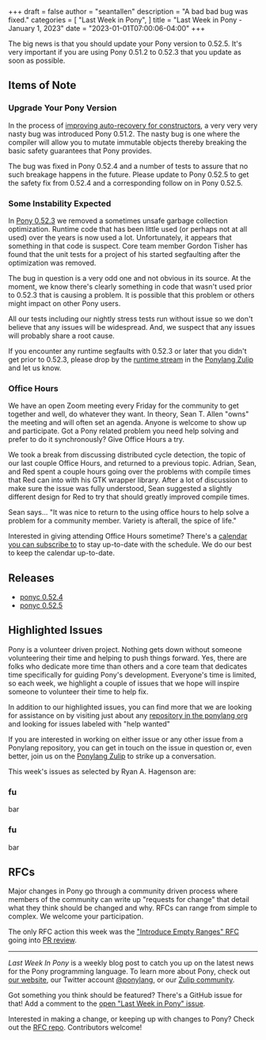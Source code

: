 +++
draft = false
author = "seantallen"
description = "A bad bad bug was fixed."
categories = [
    "Last Week in Pony",
]
title = "Last Week in Pony - January 1, 2023"
date = "2023-01-01T07:00:06-04:00"
+++

The big news is that you should update your Pony version to 0.52.5. It's very important if you are using Pony 0.51.2 to 0.52.3 that you update as soon as possible.

<!--more-->

## Items of Note

### Upgrade Your Pony Version

In the process of [improving auto-recovery for constructors](https://github.com/ponylang/ponyc/pull/4124), a very very very nasty bug was introduced Pony 0.51.2. The nasty bug is one where the compiler will allow you to mutate immutable objects thereby breaking the basic safety guarantees that Pony provides.

The bug was fixed in Pony 0.52.4 and a number of tests to assure that no such breakage happens in the future. Please update to Pony 0.52.5 to get the safety fix from 0.52.4 and a corresponding follow on in Pony 0.52.5.

### Some Instability Expected

In [Pony 0.52.3](https://github.com/ponylang/ponyc/releases/tag/0.52.3) we removed a sometimes unsafe garbage collection optimization. Runtime code that has been little used (or perhaps not at all used) over the years is now used a lot. Unfortunately, it appears that something in that code is suspect. Core team member Gordon Tisher has found that the unit tests for a project of his started segfaulting after the optimization was removed.

The bug in question is a very odd one and not obvious in its source. At the moment, we know there's clearly something in code that wasn't used prior to 0.52.3 that is causing a problem. It is possible that this problem or others might impact on other Pony users.

All our tests including our nightly stress tests run without issue so we don't believe that any issues will be widespread. And, we suspect that any issues will probably share a root cause.

If you encounter any runtime segfaults with 0.52.3 or later that you didn't get prior to 0.52.3, please drop by the [runtime stream](https://ponylang.zulipchat.com/#narrow/stream/190365-runtime) in the [Ponylang Zulip](https://ponylang.zulipchat.com/) and let us know.

### Office Hours

We have an open Zoom meeting every Friday for the community to get together and well, do whatever they want. In theory, Sean T. Allen "owns" the meeting and will often set an agenda. Anyone is welcome to show up and participate. Got a Pony related problem you need help solving and prefer to do it synchronously? Give Office Hours a try.

We took a break from discussing distributed cycle detection, the topic of our last couple Office Hours, and returned to a previous topic. Adrian, Sean, and Red spent a couple hours going over the problems with compile times that Red can into with his GTK wrapper library. After a lot of discussion to make sure the issue was fully understood, Sean suggested a slightly different design for Red to try that should greatly improved compile times.

Sean says... "It was nice to return to the using office hours to help solve a problem for a community member. Variety is afterall, the spice of life."

Interested in giving attending Office Hours sometime? There's a [calendar you can subscribe to](https://calendar.google.com/calendar/ical/4465e68ae24131ae00461a40893f2637a2c9ac510e311a44ff78680e2f183ce3%40group.calendar.google.com/public/basic.ics) to stay up-to-date with the schedule. We do our best to keep the calendar up-to-date.

## Releases

- [ponyc 0.52.4](https://github.com/ponylang/ponyc/releases/tag/0.52.4)
- [ponyc 0.52.5](https://github.com/ponylang/ponyc/releases/tag/0.52.5)

## Highlighted Issues

Pony is a volunteer driven project. Nothing gets down without someone volunteering their time and helping to push things forward. Yes, there are folks who dedicate more time than others and a core team that dedicates time specifically for guiding Pony's development. Everyone's time is limited, so each week, we highlight a couple of issues that we hope will inspire someone to volunteer their time to help fix.

In addition to our highlighted issues, you can find more that we are looking for assistance on by visiting just about any [repository in the ponylang org](https://github.com/ponylang/) and looking for issues labeled with "help wanted"

If you are interested in working on either issue or any other issue from a Ponylang repository, you can get in touch on the issue in question or, even better, join us on the [Ponylang Zulip](https://ponylang.zulipchat.com/) to strike up a conversation.

This week's issues as selected by Ryan A. Hagenson are:

### fu

bar

### fu

bar

## RFCs

Major changes in Pony go through a community driven process where members of the community can write up "requests for change" that detail what they think should be changed and why. RFCs can range from simple to complex. We welcome your participation.

The only RFC action this week was the ["Introduce Empty Ranges" RFC](https://github.com/ponylang/rfcs/blob/main/text/0076-introduce%20empty%20ranges.md) going into [PR review](https://github.com/ponylang/ponyc/pull/4280).

---

_Last Week In Pony_ is a weekly blog post to catch you up on the latest news for the Pony programming language. To learn more about Pony, check out [our website](https://ponylang.io), our Twitter account [@ponylang](https://twitter.com/ponylang), or our [Zulip community](https://ponylang.zulipchat.com).

Got something you think should be featured? There's a GitHub issue for that! Add a comment to the [open "Last Week in Pony" issue](https://github.com/ponylang/ponylang.github.io/issues?q=is%3Aissue+is%3Aopen+label%3Alast-week-in-pony).

Interested in making a change, or keeping up with changes to Pony? Check out the [RFC repo](https://github.com/ponylang/rfcs). Contributors welcome!
